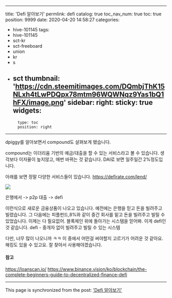 
---
title: 'Defi 알아보기'
permlink: defi
catalog: true
toc_nav_num: true
toc: true
position: 9999
date: 2020-04-20 14:58:27
categories:
- hive-101145
tags:
- hive-101145
- sct-kr
- sct-freeboard
- union
- kr
- s
- sct
thumbnail: 'https://cdn.steemitimages.com/DQmbjThK15NLxh4tLwPDQpx78mtm96WQWNqz9Yas1bQ1hFX/image.png'
sidebar:
    right:
        sticky: true
widgets:
    -
        type: toc
        position: right
---


dpiggy를 알아보면서 compound도 살펴보게 됐습니다.

compound는 이더리움 기반의 예금/대출을 할 수 있는 서비스라고 볼 수 있습니다. 생각보다 이자율이 높지않고, 매번 바뀌는 것 같습니다. DAI로 보면 일주일간 2%정도입니다. 

아래를 보면 정말 다양한 서비스들이 있습니다.
 https://defirate.com/lend/

![](https://cdn.steemitimages.com/DQmbjThK15NLxh4tLwPDQpx78mtm96WQWNqz9Yas1bQ1hFX/image.png)


은행에서 -> p2p 대출 -> defi

이런식으로 새로운 금융상품이 나오고 있습니다. 예전에는 은행을 믿고 돈을 빌려주고 빌렸습니다. 그 다음에는 피플펀드,8%와 같이 중간 회사를 밑고 돈을 빌려주고 빌릴 수 있었습니다. 이제는 다 필요없어. 블록체인 위에 돌아가는 시스템을 믿어봐. 이게 defi인 것 같습니다. defi - 중개자 없이 빌려주고 빌릴 수 있는 시스템

다만, 너무 많이 나오니까 ㅋㅋ 이 중에서 어떤걸 써야할지 고르기가 어려운 것 같아요. 해킹도 있을 수 있고요. 잘 찾아서 사용해야겠습니다.


#### 참고 

https://loanscan.io/
https://www.binance.vision/ko/blockchain/the-complete-beginners-guide-to-decentralized-finance-defi


- - -

This page is synchronized from the post: ['Defi 알아보기'](https://steemit.com/@jacobyu/defi)

